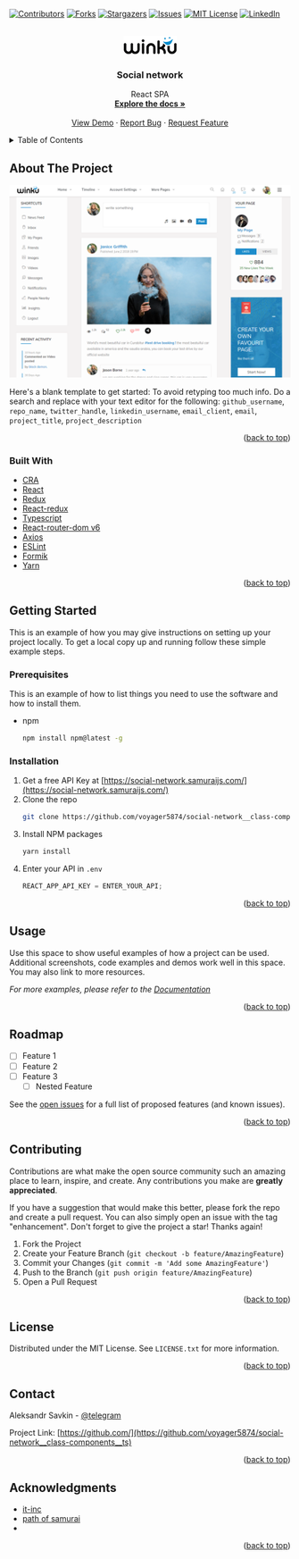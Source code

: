 <div id="top"></div>
<!--
*** Thanks for checking out the Best-README-Template. If you have a suggestion
*** that would make this better, please fork the repo and create a pull request
*** or simply open an issue with the tag "enhancement".
*** Don't forget to give the project a star!
*** Thanks again! Now go create something AMAZING! :D
-->



<!-- PROJECT SHIELDS -->
<!--
*** I'm using markdown "reference style" links for readability.
*** Reference links are enclosed in brackets [ ] instead of parentheses ( ).
*** See the bottom of this document for the declaration of the reference variables
*** for contributors-url, forks-url, etc. This is an optional, concise syntax you may use.
*** https://www.markdownguide.org/basic-syntax/#reference-style-links
-->
[![Contributors][contributors-shield]][contributors-url]
[![Forks][forks-shield]][forks-url]
[![Stargazers][stars-shield]][stars-url]
[![Issues][issues-shield]][issues-url]
[![MIT License][license-shield]][license-url]
[![LinkedIn][linkedin-shield]][linkedin-url]



<!-- PROJECT LOGO -->
<br />
<div align="center">
  <a href="https://github.com/github_username/repo_name">
    <img src="public/assets/logo.png" alt="Logo" width="95">
  </a>

<h3 align="center">Social network</h3>

  <p align="center">
    React SPA
    <br />
    <a href="https://github.com/voyager5874/social-network__class-components__ts"><strong>Explore the docs »</strong></a>
    <br />
    <br />
    <a href="https://voyager5874.github.io/social-network__class-components__ts">View Demo</a>
    ·
    <a href="https://github.com/voyager5874/social-network__class-components__ts/issues">Report Bug</a>
    ·
    <a href="https://github.com/voyager5874/social-network__class-components__ts/issues">Request Feature</a>
  </p>
</div>



<!-- TABLE OF CONTENTS -->
<details>
  <summary>Table of Contents</summary>
  <ol>
    <li>
      <a href="#about-the-project">About The Project</a>
      <ul>
        <li><a href="#built-with">Built With</a></li>
      </ul>
    </li>
    <li>
      <a href="#getting-started">Getting Started</a>
      <ul>
        <li><a href="#prerequisites">Prerequisites</a></li>
        <li><a href="#installation">Installation</a></li>
      </ul>
    </li>
    <li><a href="#usage">Usage</a></li>
    <li><a href="#roadmap">Roadmap</a></li>
    <li><a href="#contributing">Contributing</a></li>
    <li><a href="#license">License</a></li>
    <li><a href="#contact">Contact</a></li>
    <li><a href="#acknowledgments">Acknowledgments</a></li>
  </ol>
</details>



<!-- ABOUT THE PROJECT -->
## About The Project

[![Product Name Screen Shot][product-screenshot]](https://example.com)

Here's a blank template to get started: To avoid retyping too much info. Do a search and replace with your text editor for the following: `github_username`, `repo_name`, `twitter_handle`, `linkedin_username`, `email_client`, `email`, `project_title`, `project_description`

<p align="right">(<a href="#top">back to top</a>)</p>



### Built With

* [CRA](https://create-react-app.dev/)
* [React](https://reactjs.org/)
* [Redux](https://redux.js.org/)
* [React-redux](https://react-redux.js.org/)
* [Typescript](https://developer.mozilla.org/en-US/docs/Web/JavaScript)
* [React-router-dom v6](https://reactrouter.com/docs/en/v6)
* [Axios](https://axios-http.com/)
* [ESLint](https://laravel.com)
* [Formik](https://formik.org/)
* [Yarn](https://yarnpkg.com/)

<p align="right">(<a href="#top">back to top</a>)</p>



<!-- GETTING STARTED -->
## Getting Started

This is an example of how you may give instructions on setting up your project locally.
To get a local copy up and running follow these simple example steps.

### Prerequisites

This is an example of how to list things you need to use the software and how to install them.
* npm
  ```sh
  npm install npm@latest -g
  ```

### Installation

1. Get a free API Key at [https://social-network.samuraijs.com/](https://social-network.samuraijs.com/)
2. Clone the repo
   ```sh
   git clone https://github.com/voyager5874/social-network__class-components__ts.git
   ```
3. Install NPM packages
   ```sh
   yarn install
   ```
4. Enter your API in `.env`
   ```js
   REACT_APP_API_KEY = ENTER_YOUR_API;
   ```

<p align="right">(<a href="#top">back to top</a>)</p>



<!-- USAGE EXAMPLES -->
## Usage

Use this space to show useful examples of how a project can be used. Additional screenshots, code examples and demos work well in this space. You may also link to more resources.

_For more examples, please refer to the [Documentation](https://example.com)_

<p align="right">(<a href="#top">back to top</a>)</p>



<!-- ROADMAP -->
## Roadmap

- [ ] Feature 1
- [ ] Feature 2
- [ ] Feature 3
    - [ ] Nested Feature

See the [open issues](https://github.com/github_username/social-network__class-components__ts/issues) for a full list of proposed features (and known issues).

<p align="right">(<a href="#top">back to top</a>)</p>



<!-- CONTRIBUTING -->
## Contributing

Contributions are what make the open source community such an amazing place to learn, inspire, and create. Any contributions you make are **greatly appreciated**.

If you have a suggestion that would make this better, please fork the repo and create a pull request. You can also simply open an issue with the tag "enhancement".
Don't forget to give the project a star! Thanks again!

1. Fork the Project
2. Create your Feature Branch (`git checkout -b feature/AmazingFeature`)
3. Commit your Changes (`git commit -m 'Add some AmazingFeature'`)
4. Push to the Branch (`git push origin feature/AmazingFeature`)
5. Open a Pull Request

<p align="right">(<a href="#top">back to top</a>)</p>



<!-- LICENSE -->
## License

Distributed under the MIT License. See `LICENSE.txt` for more information.

<p align="right">(<a href="#top">back to top</a>)</p>



<!-- CONTACT -->
## Contact

Aleksandr Savkin - [@telegram](https://t.me/xander58)

Project Link: [https://github.com/](https://github.com/voyager5874/social-network__class-components__ts)

<p align="right">(<a href="#top">back to top</a>)</p>



<!-- ACKNOWLEDGMENTS -->
## Acknowledgments

* [it-inc](https://it-incubator.ru/ru/)
* [path of samurai](https://www.youtube.com/watch?v=5js6RxcmxOA&list=PLcvhF2Wqh7DNVy1OCUpG3i5lyxyBWhGZ8&index=32)
* []()

<p align="right">(<a href="#top">back to top</a>)</p>



<!-- MARKDOWN LINKS & IMAGES -->
<!-- https://www.markdownguide.org/basic-syntax/#reference-style-links -->
[contributors-shield]: https://img.shields.io/github/contributors/voyager5874/social-network__class-components__ts.svg?style=for-the-badge
[contributors-url]: https://github.com/voyager5874/social-network__class-components__ts/graphs/contributors
[forks-shield]: https://img.shields.io/github/forks/voyager5874/social-network__class-components__ts.svg?style=for-the-badge
[forks-url]: https://github.com/voyager5874/social-network__class-components__ts/network/members
[stars-shield]: https://img.shields.io/github/stars/voyager5874/social-network__class-components__ts.svg?style=for-the-badge
[stars-url]: https://github.com/voyager5874/social-network__class-components__ts/stargazers
[issues-shield]: https://img.shields.io/github/issues/voyager5874/social-network__class-components__ts.svg?style=for-the-badge
[issues-url]: https://github.com/voyager5874/social-network__class-components__ts/issues
[license-shield]: https://img.shields.io/github/license/voyager5874/social-network__class-components__ts.svg?style=for-the-badge
[license-url]: https://github.com/voyager5874/social-network__class-components__ts/blob/master/LICENSE.txt
[linkedin-shield]: https://img.shields.io/badge/-LinkedIn-black.svg?style=for-the-badge&logo=linkedin&colorB=555
[linkedin-url]: https://linkedin.com/in/aleksandr-savkin-8802b7129/
[product-screenshot]: public/assets/appMain.png
